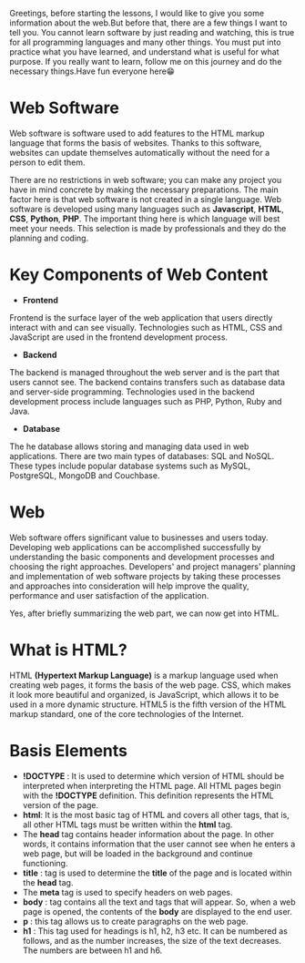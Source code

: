 Greetings, before starting the lessons, I would like to give you some information about the web.But before that, there are a few things I want to tell you.
You cannot learn software by just reading and watching, this is true for all programming languages ​​and many other things. You must put into practice what you have learned, and understand what is useful for what purpose. If you really want to learn, follow me on this journey and do the necessary things.Have fun everyone here😁
# Web Software
Web software is software used to add features to the HTML markup language that forms the basis of websites. Thanks to this software, websites can update themselves automatically without the need for a person to edit them.

There are no restrictions in web software; you can make any project you have in mind concrete by making the necessary preparations. The main factor here is that web software is not created in a single language. Web software is developed using many languages ​​such as **Javascript**, **HTML**, **CSS**, **Python**, **PHP**. The important thing here is which language will best meet your needs. This selection is made by professionals and they do the planning and coding.

# Key Components of Web Content
-  **Frontend**
  
Frontend is the surface layer of the web application that users directly interact with and can see visually. Technologies such as HTML, CSS and JavaScript are used in the frontend development process.
-  **Backend**
  
The backend is managed throughout the web server and is the part that users cannot see. The backend contains transfers such as database data and server-side programming. Technologies used in the backend development process include languages ​​such as PHP, Python, Ruby and Java.
-  **Database**
  
The he database allows storing and managing data used in web applications. There are two main types of databases: SQL and NoSQL. These types include popular database systems such as MySQL, PostgreSQL, MongoDB and Couchbase.
# Web
Web software offers significant value to businesses and users today. Developing web applications can be accomplished successfully by understanding the basic components and development processes and choosing the right approaches. Developers' and project managers' planning and implementation of web software projects by taking these processes and approaches into consideration will help improve the quality, performance and user satisfaction of the application.

Yes, after briefly summarizing the web part, we can now get into HTML.

# What is HTML?
HTML **(Hypertext Markup Language)** is a markup language used when creating web pages, it forms the basis of the web page. CSS, which makes it look more beautiful and organized, is JavaScript, which allows it to be used in a more dynamic structure. HTML5 is the fifth version of the HTML markup standard, one of the core technologies of the Internet.

# Basis Elements
- **!DOCTYPE** : It is used to determine which version of HTML should be interpreted when interpreting the HTML page. All HTML pages begin with the **!DOCTYPE** definition. This definition represents the HTML version of the page.
- **html**: It is the most basic tag of HTML and covers all other tags, that is, all other HTML tags must be written within the **html** tag.
- The **head** tag contains header information about the page. In other words, it contains information that the user cannot see when he enters a web page, but will be loaded in the background and continue functioning.
- **title** : tag is used to determine the **title** of the page and is located within the **head** tag.
- The **meta** tag is used to specify headers on web pages.
- **body** : tag contains all the text and tags that will appear. So, when a web page is opened, the contents of the **body** are displayed to the end user.
- **p** : this tag allows us to create paragraphs on the web page.
- **h1** : This tag used for headings is h1, h2, h3 etc. It can be numbered as follows, and as the number increases, the size of the text decreases. The numbers are between h1 and h6.
